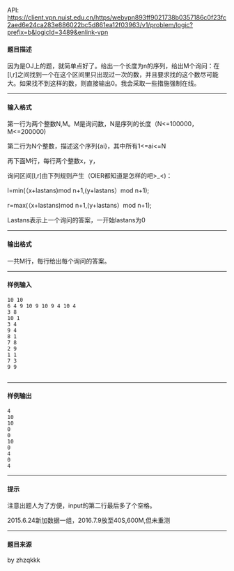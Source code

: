 API: https://client.vpn.nuist.edu.cn/https/webvpn893ff9021738b0357186c0f23fc2aed6e24ca283e886022bc5d861ea12f03963/v1/problem/logic?prefix=b&logicId=3489&enlink-vpn

#### 题目描述

因为是OJ上的题，就简单点好了。给出一个长度为n的序列，给出M个询问：在\[l,r\]之间找到一个在这个区间里只出现过一次的数，并且要求找的这个数尽可能大。如果找不到这样的数，则直接输出0。我会采取一些措施强制在线。

---

#### 输入格式

第一行为两个整数N,M。M是询问数，N是序列的长度（N<=100000，M<=200000)

第二行为N个整数，描述这个序列{ai}，其中所有1<=ai<=N

再下面M行，每行两个整数x，y，

询问区间\[l,r\]由下列规则产生（OIER都知道是怎样的吧\>\_<)：

l=min(（x+lastans)mod n+1,(y+lastans）mod n+1);

r=max(（x+lastans)mod n+1,(y+lastans）mod n+1);

Lastans表示上一个询问的答案，一开始lastans为0

---

#### 输出格式

一共M行，每行给出每个询问的答案。

---

#### 样例输入
```
10 10
6 4 9 10 9 10 9 4 10 4 
3 8
10 1
3 4
9 4
8 1
7 8
2 9
1 1
7 3
9 9


```

---

#### 样例输出
```
4
10
10
0
0
10
0
4
0
4

```

---

#### 提示

  
注意出题人为了方便，input的第二行最后多了个空格。

2015.6.24新加数据一组，2016.7.9放至40S,600M,但未重测

---

#### 题目来源

by zhzqkkk